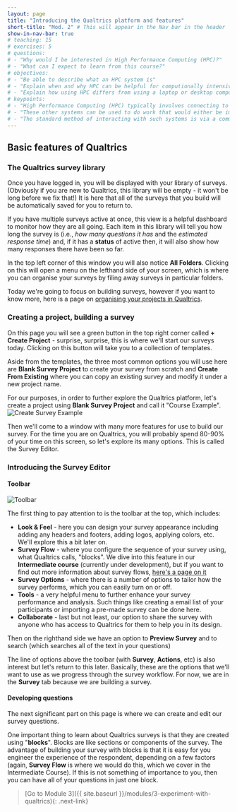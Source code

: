 ```yaml
---
layout: page
title: "Introducing the Qualtrics platform and features"
short-title: "Mod. 2" # This will appear in the Nav bar in the header
show-in-nav-bar: true
# teaching: 15
# exercises: 5
# questions:
# - "Why would I be interested in High Performance Computing (HPC)?"
# - "What can I expect to learn from this course?"
# objectives:
# - "Be able to describe what an HPC system is"
# - "Explain when and why HPC can be helpful for computionally intensive research"
# - "Explain how using HPC differs from using a laptop or desktop computer"  
# keypoints:
# - "High Performance Computing (HPC) typically involves connecting to very large computing systems elsewhere in the world."
# - "These other systems can be used to do work that would either be impossible or much slower or smaller systems."
# - "The standard method of interacting with such systems is via a command line interface called Bash."
---
```





## Basic features of Qualtrics
### The Qualtrics survey library
Once you have logged in, you will be displayed with your library of surveys. (Obviously if you are new to Qualtrics, this library will be empty - it won't be long before we fix that!) It is here that all of the surveys that you build will be automatically saved for you to return to.

If you have multiple surveys active at once, this view is a helpful dashboard to monitor how they are all going. Each item in this library will tell you how long the survey is (i.e., _how many questions it has_ and the _estimated response time_) and, if it has a **status** of active then, it will also show how many responses there have been so far.

In the top left corner of this window you will also notice **All Folders**. Clicking on this will open a menu on the lefthand side of your screen, which is where you can organise your surveys by filing away surveys in particular folders.

Today we're going to focus on building surveys, however if you want to know more, here is a page on [organising your projects in Qualtrics](https://www.qualtrics.com/support/survey-platform/my-projects/organizing-your-projects/).

### Creating a project, building a survey
On this page you will see a green button in the top right corner called **+ Create Project** - surprise, surprise, this is where we'll start our surveys today. Clicking on this button will take you to a collection of templates.

Aside from the templates, the three most common options you will use here are **Blank Survey Project** to create your survey from scratch and **Create From Existing** where you can copy an existing survey and modify it under a new project name.  

For our purposes, in order to further explore the Qualtrics platform, let's create a project using **Blank Survey Project** and call it "Course Example".
![Create Survey Example](/images/create-example-project.png)

Then we'll come to a window with many more features for use to build our survey. For the time you are on Qualtrics, you will probably spend 80-90% of your time on this screen, so let's explore its many options. This is called the Survey Editor.

### Introducing the Survey Editor
#### Toolbar
![Toolbar](/images/toolbar.png)

The first thing to pay attention to is the toolbar at the top, which includes:
- **Look & Feel** - here you can design your survey appearance including adding any headers and footers, adding logos, applying colors, etc. We'll explore this a bit later on.
- **Survey Flow** - where you configure the sequence of your survey using, what Qualtrics calls, "blocks". We dive into this feature in our **Intermediate course** (currently under development), but if you want to find out more information about survey flows, [here's a page on it](https://www.qualtrics.com/support/survey-platform/survey-module/survey-flow/survey-flow-overview/)
- **Survey Options** - where there is a number of options to tailor how the survey performs, which you can easily turn on or off.
- **Tools** - a very helpful menu to further enhance your survey performance and analysis. Such things like creating a email list of your participants or importing a pre-made survey can be done here.
- **Collaborate** - last but not least, our option to share the survey with anyone who has access to Qualtrics for them to help you in its design.

Then on the righthand side we have an option to **Preview Survey** and to search (which searches all of the text in your questions)

The line of options above the toolbar (with **Survey**, **Actions**, etc) is also interest but let's return to this later. Basically, these are the options that we'll want to use as we progress through the survey workflow. For now, we are in the **Survey** tab because we are building a survey.

#### Developing questions
The next significant part on this page is where we can create and edit our survey questions.

One important thing to learn about Qualtrics surveys is that they are created using "**blocks**". Blocks are like sections or components of the survey. The advantage of building your survey with blocks is that it is easy for you engineer the experience of the respondent, depending on a few factors (again, **Survey Flow** is where we would do this, which we cover in the Intermediate Course). If this is not something of importance to you, then you can have all of your questions in just one block.

>[Go to Module 3]({{ site.baseurl }}/modules/3-experiment-with-qualtrics){: .next-link}
